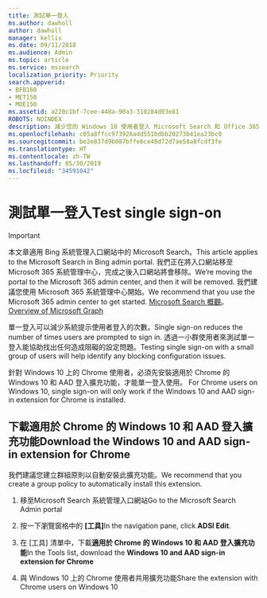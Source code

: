 ```yaml
---
title: 測試單一登入
ms.author: dawholl
author: dawholl
manager: kellis
ms.date: 09/11/2018
ms.audience: Admin
ms.topic: article
ms.service: mssearch
localization_priority: Priority
search.appverid:
- BFB160
- MET150
- MOE150
ms.assetid: a220c1bf-7cee-448a-90a3-310284d03e81
ROBOTS: NOINDEX
description: 減少您的 Windows 10 使用者登入 Microsoft Search 和 Office 365 的提示次數
ms.openlocfilehash: c05a8ffcc973926add551bdbb20273b41ea23bc0
ms.sourcegitcommit: be2e837d9b087bffe6ce40d72d7ae58a8fcdf3fe
ms.translationtype: HT
ms.contentlocale: zh-TW
ms.lasthandoff: 05/30/2019
ms.locfileid: "34591042"
---
```

# <a name="test-single-sign-on"></a><span data-ttu-id="7b2f3-103">測試單一登入</span><span class="sxs-lookup"><span data-stu-id="7b2f3-103">Test single sign-on</span></span>

> [!IMPORTANT]
> <span data-ttu-id="7b2f3-104">本文章適用 Bing 系統管理入口網站中的 Microsoft Search。</span><span class="sxs-lookup"><span data-stu-id="7b2f3-104">This article applies to the Microsoft Search in Bing admin portal.</span></span> <span data-ttu-id="7b2f3-105">我們正在將入口網站移至 Microsoft 365 系統管理中心，完成之後入口網站將會移除。</span><span class="sxs-lookup"><span data-stu-id="7b2f3-105">We’re moving the portal to the Microsoft 365 admin center, and then it will be removed.</span></span> <span data-ttu-id="7b2f3-106">我們建議您使用 Microsoft 365 系統管理中心開始。</span><span class="sxs-lookup"><span data-stu-id="7b2f3-106">We recommend that you use the Microsoft 365 admin center to get started.</span></span> <span data-ttu-id="7b2f3-107">[Microsoft Search 概觀](overview-microsoft-search.md)。</span><span class="sxs-lookup"><span data-stu-id="7b2f3-107">[Overview of Microsoft Graph](overview-microsoft-search.md)</span></span>
    
<span data-ttu-id="7b2f3-108">單一登入可以減少系統提示使用者登入的次數。</span><span class="sxs-lookup"><span data-stu-id="7b2f3-108">Single sign-on reduces the number of times users are prompted to sign in.</span></span> <span data-ttu-id="7b2f3-109">透過一小群使用者來測試單一登入能協助找出任何造成阻礙的設定問題。</span><span class="sxs-lookup"><span data-stu-id="7b2f3-109">Testing single sign-on with a small group of users will help identify any blocking configuration issues.</span></span> 
  
<span data-ttu-id="7b2f3-110">針對 Windows 10 上的 Chrome 使用者，必須先安裝適用於 Chrome 的 Windows 10 和 AAD 登入擴充功能，才能單一登入使用。 </span><span class="sxs-lookup"><span data-stu-id="7b2f3-110">For Chrome users on Windows 10, single sign-on will only work if the Windows 10 and AAD sign-in extension for Chrome is installed.</span></span> 
  
## <a name="download-the-windows-10-and-aad-sign-in-extension-for-chrome"></a><span data-ttu-id="7b2f3-111">下載適用於 Chrome 的 Windows 10 和 AAD 登入擴充功能</span><span class="sxs-lookup"><span data-stu-id="7b2f3-111">Download the Windows 10 and AAD sign-in extension for Chrome</span></span>

<span data-ttu-id="7b2f3-112">我們建議您建立群組原則以自動安裝此擴充功能。</span><span class="sxs-lookup"><span data-stu-id="7b2f3-112">We recommend that you create a group policy to automatically install this extension.</span></span>
  
1. <span data-ttu-id="7b2f3-113">移至Microsoft Search 系統管理入口網站</span><span class="sxs-lookup"><span data-stu-id="7b2f3-113">Go to the Microsoft Search Admin portal</span></span>
    
2. <span data-ttu-id="7b2f3-114">按一下瀏覽窗格中的 **[工具]**</span><span class="sxs-lookup"><span data-stu-id="7b2f3-114">In the navigation pane, click **ADSI Edit**.</span></span>
    
3. <span data-ttu-id="7b2f3-115">在 [工具] 清單中，下載**適用於 Chrome 的 Windows 10 和 AAD 登入擴充功能**</span><span class="sxs-lookup"><span data-stu-id="7b2f3-115">In the Tools list, download the **Windows 10 and AAD sign-in extension for Chrome**</span></span>
    
4. <span data-ttu-id="7b2f3-116">與 Windows 10 上的 Chrome 使用者共用擴充功能</span><span class="sxs-lookup"><span data-stu-id="7b2f3-116">Share the extension with Chrome users on Windows 10</span></span>

  

